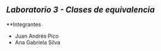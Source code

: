 ## *Laboratorio 3 - Clases de equivalencia*

**Integrantes
- Juan Andrés Pico 
- Ana Gabriela Silva



